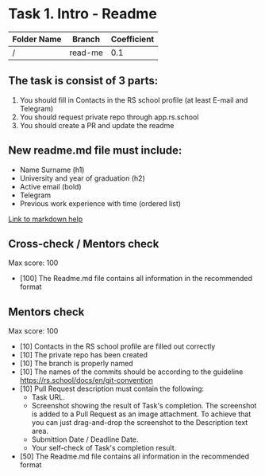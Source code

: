 # Task 1. Intro - Readme


| Folder Name	 | Branch |	Coefficient|
|--------------|--------|----------|
| /            |	read-me|	0.1|


## The task is consist of 3 parts:
1. You should fill in Contacts in the RS school profile (at least E-mail and Telegram)
2. You should request private repo through app.rs.school
3. You should create a PR and update the readme

## New readme.md file must include:
- Name Surname (h1)
- University and year of graduation (h2)
- Active email (bold)
- Telegram
- Previous work experience with time (ordered list)

[Link to markdown help](https://docs.github.com/ru/get-started/writing-on-github/getting-started-with-writing-and-formatting-on-github/basic-writing-and-formatting-syntax)

## Cross-check / Mentors check

Max score: 100
- [100] The Readme.md file contains all information in the recommended format

## Mentors check

Max score: 100
- [10] Contacts in the RS school profile are filled out correctly
- [10] The private repo has been created
- [10] The branch is properly named
- [10] The names of the commits should be according to the guideline https://rs.school/docs/en/git-convention
- [10] Pull Request description must contain the following:
  - Task URL.
  - Screenshot showing the result of Task's completion. The screenshot is added to a Pull Request as an image attachment. To achieve that you can just drag-and-drop the screenshot to the Description text area.
  - Submittion Date / Deadline Date.
  - Your self-check of Task's completion result.
- [50] The Readme.md file contains all information in the recommended format